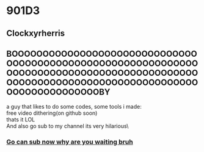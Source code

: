 # 901D3
## Clockxyrherris
## BOOOOOOOOOOOOOOOOOOOOOOOOOOOOOOOOOOOOOOOOOOOOOOOOOOOOOOOOOOOOOOOOOOOOOOOOOOOOOOOOOOOOOOOOOOOOOOOOOOOOOOOOOOOOOOOOOOOOOOOOOOOOOOOOOOOOOOOOOOBY
a guy that likes to do some codes, some tools i made:\
free video dithering(on github soon)\
thats it LOL\
And also go sub to my channel its very hilarious\
### [Go can sub now why are you waiting bruh](https://www.youtube.com/@kenhcuahuy_901D3)
